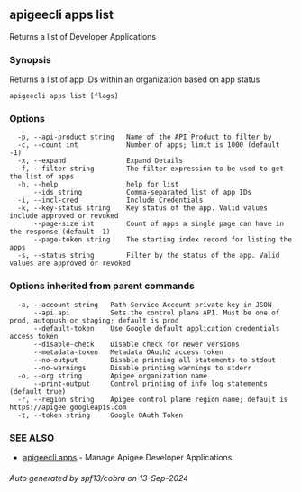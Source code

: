 ## apigeecli apps list

Returns a list of Developer Applications

### Synopsis

Returns a list of app IDs within an organization based on app status

```
apigeecli apps list [flags]
```

### Options

```
  -p, --api-product string   Name of the API Product to filter by
  -c, --count int            Number of apps; limit is 1000 (default -1)
  -x, --expand               Expand Details
  -f, --filter string        The filter expression to be used to get the list of apps
  -h, --help                 help for list
      --ids string           Comma-separated list of app IDs
  -i, --incl-cred            Include Credentials
  -k, --key-status string    Key status of the app. Valid values include approved or revoked
      --page-size int        Count of apps a single page can have in the response (default -1)
      --page-token string    The starting index record for listing the apps
  -s, --status string        Filter by the status of the app. Valid values are approved or revoked
```

### Options inherited from parent commands

```
  -a, --account string   Path Service Account private key in JSON
      --api api          Sets the control plane API. Must be one of prod, autopush or staging; default is prod
      --default-token    Use Google default application credentials access token
      --disable-check    Disable check for newer versions
      --metadata-token   Metadata OAuth2 access token
      --no-output        Disable printing all statements to stdout
      --no-warnings      Disable printing warnings to stderr
  -o, --org string       Apigee organization name
      --print-output     Control printing of info log statements (default true)
  -r, --region string    Apigee control plane region name; default is https://apigee.googleapis.com
  -t, --token string     Google OAuth Token
```

### SEE ALSO

* [apigeecli apps](apigeecli_apps.md)	 - Manage Apigee Developer Applications

###### Auto generated by spf13/cobra on 13-Sep-2024
